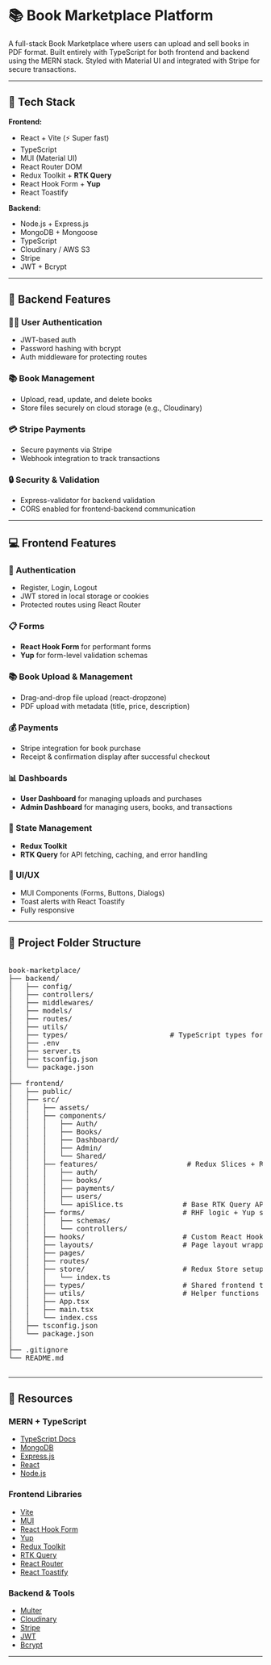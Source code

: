 # 📚 Book Marketplace Platform

A full-stack Book Marketplace where users can upload and sell books in PDF format. Built entirely with TypeScript for both frontend and backend using the MERN stack. Styled with Material UI and integrated with Stripe for secure transactions.

---

## 🚀 Tech Stack

**Frontend:**

- React + Vite (⚡️ Super fast)
- TypeScript
- MUI (Material UI)
- React Router DOM
- Redux Toolkit + **RTK Query**
- React Hook Form + **Yup**
- React Toastify

**Backend:**

- Node.js + Express.js
- MongoDB + Mongoose
- TypeScript
- Cloudinary / AWS S3
- Stripe
- JWT + Bcrypt

---

## 🔐 Backend Features

### 🧑‍💻 User Authentication

- JWT-based auth
- Password hashing with bcrypt
- Auth middleware for protecting routes

### 📚 Book Management

- Upload, read, update, and delete books
- Store files securely on cloud storage (e.g., Cloudinary)

### 💳 Stripe Payments

- Secure payments via Stripe
- Webhook integration to track transactions

### 🔒 Security & Validation

- Express-validator for backend validation
- CORS enabled for frontend-backend communication

---

## 💻 Frontend Features

### 🔐 Authentication

- Register, Login, Logout
- JWT stored in local storage or cookies
- Protected routes using React Router

### 📋 Forms

- **React Hook Form** for performant forms
- **Yup** for form-level validation schemas

### 📚 Book Upload & Management

- Drag-and-drop file upload (react-dropzone)
- PDF upload with metadata (title, price, description)

### 💰 Payments

- Stripe integration for book purchase
- Receipt & confirmation display after successful checkout

### 📊 Dashboards

- **User Dashboard** for managing uploads and purchases
- **Admin Dashboard** for managing users, books, and transactions

### 🧠 State Management

- **Redux Toolkit**
- **RTK Query** for API fetching, caching, and error handling

### 🎨 UI/UX

- MUI Components (Forms, Buttons, Dialogs)
- Toast alerts with React Toastify
- Fully responsive

---

## 📁 Project Folder Structure

<pre>

book-marketplace/
├── backend/
│   ├── config/
│   ├── controllers/
│   ├── middlewares/
│   ├── models/
│   ├── routes/
│   ├── utils/
│   ├── types/                        # TypeScript types for backend
│   ├── .env
│   ├── server.ts
│   ├── tsconfig.json
│   └── package.json
│
├── frontend/
│   ├── public/
│   ├── src/
│   │   ├── assets/
│   │   ├── components/
│   │   │   ├── Auth/
│   │   │   ├── Books/
│   │   │   ├── Dashboard/
│   │   │   ├── Admin/
│   │   │   └── Shared/
│   │   ├── features/                     # Redux Slices + RTK Query endpoints
│   │   │   ├── auth/
│   │   │   ├── books/
│   │   │   ├── payments/
│   │   │   ├── users/
│   │   │   └── apiSlice.ts              # Base RTK Query API setup
│   │   ├── forms/                       # RHF logic + Yup schemas
│   │   │   ├── schemas/
│   │   │   └── controllers/
│   │   ├── hooks/                       # Custom React Hooks
│   │   ├── layouts/                     # Page layout wrappers
│   │   ├── pages/
│   │   ├── routes/
│   │   ├── store/                       # Redux Store setup
│   │   │   └── index.ts
│   │   ├── types/                       # Shared frontend types
│   │   ├── utils/                       # Helper functions
│   │   ├── App.tsx
│   │   ├── main.tsx
│   │   └── index.css
│   ├── tsconfig.json
│   └── package.json
│
├── .gitignore
└── README.md

</pre>

---

## 🔗 Resources

### MERN + TypeScript

- [TypeScript Docs](https://www.typescriptlang.org/docs/)
- [MongoDB](https://www.mongodb.com/docs/)
- [Express.js](https://expressjs.com/)
- [React](https://react.dev/)
- [Node.js](https://nodejs.org/)

### Frontend Libraries

- [Vite](https://vitejs.dev/)
- [MUI](https://mui.com/)
- [React Hook Form](https://react-hook-form.com/)
- [Yup](https://github.com/jquense/yup)
- [Redux Toolkit](https://redux-toolkit.js.org/)
- [RTK Query](https://redux-toolkit.js.org/rtk-query/)
- [React Router](https://reactrouter.com/)
- [React Toastify](https://fkhadra.github.io/react-toastify/)

### Backend & Tools

- [Multer](https://www.npmjs.com/package/multer)
- [Cloudinary](https://cloudinary.com/documentation)
- [Stripe](https://docs.stripe.com/)
- [JWT](https://jwt.io/)
- [Bcrypt](https://www.npmjs.com/package/bcrypt)

---
